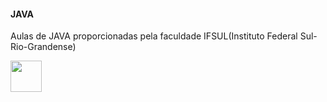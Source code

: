 
#### JAVA 

Aulas de JAVA proporcionadas pela faculdade IFSUL(Instituto Federal Sul-Rio-Grandense)

<img src="https://cdn.jsdelivr.net/gh/devicons/devicon/icons/java/java-original-wordmark.svg" width="50px" height="50px" /> 
